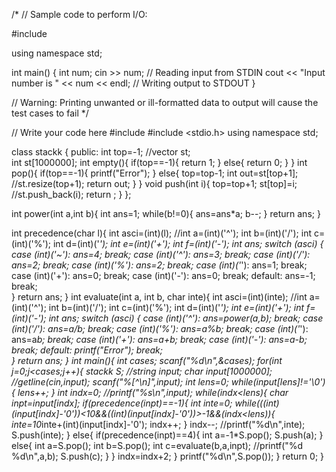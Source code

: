 /*
// Sample code to perform I/O:

#include <iostream>

using namespace std;

int main() {
	int num;
	cin >> num;										// Reading input from STDIN
	cout << "Input number is " << num << endl;		// Writing output to STDOUT
}

// Warning: Printing unwanted or ill-formatted data to output will cause the test cases to fail
*/

// Write your code here
#include <iostream>
#include <stdio.h>
using namespace std;

class stackk 
{
   public:
      int top=-1; 
      //vector<int> st;  
      int st[1000000];
      int empty(){
         if(top==-1){
             return 1;
         }
         else{
             return 0;
         }
      }
      int pop(){
          if(top==-1){
             printf("Error"); 
          }
          else{
              top=top-1;
              int out=st[top+1];
              //st.resize(top+1);
              return out;
          }
      }
      void push(int i){
          top=top+1;
          st[top]=i;
          //st.push_back(i);
          return ;
      }
};

int power(int a,int b){
    int ans=1;
    while(b!=0){
        ans=ans*a;
        b--;
    }
    return ans;
}

int precedence(char l){
    int asci=(int)(l);
    //int a=(int)('^'); int b=(int)('/');  int c=(int)('%');  int d=(int)('*');  int e=(int)('+');  int f=(int)('-');
    int ans;
    switch (asci) 
   { 
       case (int)('~'): ans=4;
               break; 
       case (int)('^'): ans=3;
               break; 
       case (int)('/'): ans=2; 
                break; 
       case (int)('%'): ans=2; 
               break; 
       case (int)('*'): ans=1;
               break; 
       case (int)('+'): ans=0; 
                break; 
       case (int)('-'): ans=0; 
               break; 
       default: ans=-1; 
               break;   
   } 
   return ans;
}
int evaluate(int a, int b, char inte){
    int asci=(int)(inte);
    //int a=(int)('^'); int b=(int)('/');  int c=(int)('%');  int d=(int)('*');  int e=(int)('+');  int f=(int)('-');
    int ans;
    switch (asci) 
   { 
       case (int)('^'): ans=power(a,b);
               break; 
       case (int)('/'): ans=a/b; 
                break; 
       case (int)('%'): ans=a%b; 
               break; 
       case (int)('*'): ans=a*b;
               break; 
       case (int)('+'): ans=a+b; 
                break; 
       case (int)('-'): ans=a-b; 
               break; 
       default: printf("Error"); 
               break;   
   } 
   return ans;
}
int main(){
    int cases;
    scanf("%d\n",&cases);
    for(int j=0;j<cases;j++){
        stackk S;
        //string input;
        char input[1000000];
        //getline(cin,input);
        scanf("%[^\n]",input);
        int lens=0;
        while(input[lens]!='\0'){
            lens++;
        }
        int indx=0;
        //printf("%s\n",input);
        while(indx<lens){
            char inpt=input[indx];
            if(precedence(inpt)==-1){
                int inte=0;
                while(((int)(input[indx]-'0'))<10&&((int)(input[indx]-'0'))>-1&&(indx<lens)){
                    inte=10*inte+(int)(input[indx]-'0');
                    indx++;
                }
                indx--;
                //printf("%d\n",inte);
                S.push(inte);
            }
            else{
                if(precedence(inpt)==4){
                    int a=-1*S.pop();
                    S.push(a);
                }
                else{
                    int a=S.pop();
                    int b=S.pop();
                    int c=evaluate(b,a,inpt);
                    //printf("%d %d\n",a,b);
                    S.push(c);
                }
            }
            indx=indx+2;
        }
        printf("%d\n",S.pop());
    }
    return 0;
}
